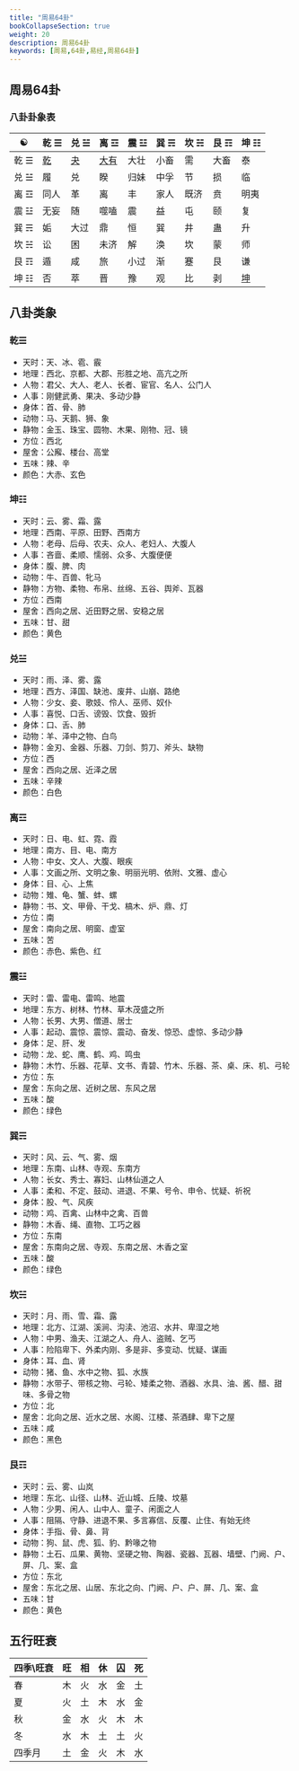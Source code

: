 ```yaml
---
title: "周易64卦"
bookCollapseSection: true
weight: 20
description: 周易64卦
keywords: [周易,64卦,易经,周易64卦]
---
```


## 周易64卦


### 八卦卦象表

| ☯️ | 乾 ☰ | 兑 ☱ | 离 ☲ | 震 ☳ | 巽 ☴ | 坎 ☵ | 艮 ☶ | 坤 ☷ |
|----|-------|-------|-------|-------|-------|-------|-------|-------|
| 乾 ☰ | [乾](/docs/yi/gua/111111) | [夬](/docs/yi/gua/011111) | [大有](/docs/yi/gua/101111) | 大壮 | 小畜 | 需 | 大畜 | 泰 |
| 兑 ☱ | 履 | 兑 | 睽 | 归妹 | 中孚 | 节 | 损 | 临 |
| 离 ☲ | 同人 | 革 | 离 | 丰 | 家人 | 既济 | 贲 | 明夷 |
| 震 ☳ | 无妄 | 随 | 噬嗑 | 震 | 益 | 屯 | 颐 | 复 |
| 巽 ☴ | 姤 | 大过 | 鼎 | 恒 | 巽 | 井 | 蛊 | 升 |
| 坎 ☵ | 讼 | 困 | 未济 | 解 | 涣 | 坎 | 蒙 | 师 |
| 艮 ☶ | 遁 | 咸 | 旅 | 小过 | 渐 | 蹇 | 艮 | 谦 |
| 坤 ☷ | 否 | 萃 | 晋 | 豫 | 观 | 比 | 剥 | [坤](/docs/yi/gua/000000) |

## 八卦类象

### 乾☰

- 天时：天、冰、雹、霰
- 地理：西北、京都、大郡、形胜之地、高亢之所
- 人物：君父、大人、老人、长者、宦官、名人、公门人
- 人事：刚健武勇、果决、多动少静
- 身体：首、骨、肺
- 动物：马、天鹅、狮、象
- 静物：金玉、珠宝、圆物、木果、刚物、冠、镜
- 方位：西北
- 屋舍：公廨、楼台、高堂
- 五味：辣、辛
- 颜色：大赤、玄色

### 坤☷

- 天时：云、雾、霜、露
- 地理：西南、平原、田野、西南方
- 人物：老母、后母、农夫、众人、老妇人、大腹人
- 人事：吝啬、柔顺、懦弱、众多、大腹便便
- 身体：腹、脾、肉
- 动物：牛、百兽、牝马
- 静物：方物、柔物、布帛、丝绵、五谷、舆斧、瓦器
- 方位：西南
- 屋舍：西向之居、近田野之居、安稳之居
- 五味：甘、甜
- 颜色：黄色

### 兑☱

- 天时：雨、泽、雾、露
- 地理：西方、泽国、缺池、废井、山崩、路绝
- 人物：少女、妾、歌妓、伶人、巫师、奴仆
- 人事：喜悦、口舌、谤毁、饮食、毁折
- 身体：口、舌、肺
- 动物：羊、泽中之物、白鸟
- 静物：金刃、金器、乐器、刀剑、剪刀、斧头、缺物
- 方位：西
- 屋舍：西向之居、近泽之居
- 五味：辛辣
- 颜色：白色

### 离☲
- 天时：日、电、虹、霓、霞
- 地理：南方、目、电、南方
- 人物：中女、文人、大腹、眼疾
- 人事：文画之所、文明之象、明丽光明、依附、文雅、虚心
- 身体：目、心、上焦
- 动物：雉、龟、蟹、蚌、螺
- 静物：书、文、甲骨、干戈、槁木、炉、鼎、灯
- 方位：南
- 屋舍：南向之居、明窗、虚室
- 五味：苦
- 颜色：赤色、紫色、红

### 震☳

- 天时：雷、雷电、雷鸣、地震
- 地理：东方、树林、竹林、草木茂盛之所
- 人物：长男、大男、僧道、居士
- 人事：起动、震惊、震惊、震动、奋发、惊恐、虚惊、多动少静
- 身体：足、肝、发
- 动物：龙、蛇、鹰、鹤、鸡、鸣虫
- 静物：木竹、乐器、花草、文书、青碧、竹木、乐器、茶、桌、床、机、弓轮
- 方位：东
- 屋舍：东向之居、近树之居、东风之居
- 五味：酸
- 颜色：绿色

### 巽☴

- 天时：风、云、气、雾、烟
- 地理：东南、山林、寺观、东南方
- 人物：长女、秀士、寡妇、山林仙道之人
- 人事：柔和、不定、鼓动、进退、不果、号令、申令、忧疑、祈祝
- 身体：股、气、风疾
- 动物：鸡、百禽、山林中之禽、百兽
- 静物：木香、绳、直物、工巧之器
- 方位：东南
- 屋舍：东南向之居、寺观、东南之居、木香之室
- 五味：酸
- 颜色：绿色

### 坎☵

- 天时：月、雨、雪、霜、露
- 地理：北方、江湖、溪涧、沟渎、池沼、水井、卑湿之地
- 人物：中男、渔夫、江湖之人、舟人、盗贼、乞丐
- 人事：险陷卑下、外柔内刚、多是非、多变动、忧疑、谋画
- 身体：耳、血、肾
- 动物：猪、鱼、水中之物、狐、水族
- 静物：水带子、带核之物、弓轮、矮柔之物、酒器、水具、油、酱、醋、甜味、多骨之物
- 方位：北
- 屋舍：北向之居、近水之居、水阁、江楼、茶酒肆、卑下之屋
- 五味：咸
- 颜色：黑色

### 艮☶

- 天时：云、雾、山岚
- 地理：东北、山径、山林、近山城、丘陵、坟墓
- 人物：少男、闲人、山中人、童子、闲面之人
- 人事：阻隔、守静、进退不果、多言寡信、反覆、止住、有始无终
- 身体：手指、骨、鼻、背
- 动物：狗、鼠、虎、狐、豹、黔喙之物
- 静物：土石、瓜果、黄物、坚硬之物、陶器、瓷器、瓦器、墙壁、门阙、户、屏、几、案、盒
- 方位：东北
- 屋舍：东北之居、山居、东北之向、门阙、户、户、屏、几、案、盒
- 五味：甘
- 颜色：黄色

## 五行旺衰 

| 四季\旺衰 | 旺 | 相 | 休 | 囚 | 死 |
|----|----|----|----|----|----|
| 春 | 木 | 火 | 水 | 金 | 土 |
| 夏 | 火 | 土 | 木 | 水 | 金 |
| 秋 | 金 | 水 | 火 | 木 | 木 |
| 冬 | 水 | 木 | 土 | 土 | 火 |
| 四季月 | 土 | 金 | 火 | 木 | 水 |

